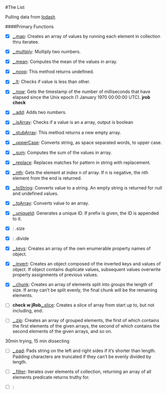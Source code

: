#The List

Pulling data from [lodash](https://lodash.com/)

####Primary Functions
- [X] [_.map](https://lodash.com/docs#map): Creates an array of values by running each element in collection thru iteratee.
- [X] [_.multiply](https://lodash.com/docs#multiply): Multiply two numbers.
- [X] [_.mean](https://lodash.com/docs#mean): Computes the mean of the values in array.
- [X] [_.noop](https://lodash.com/docs#noop): This method returns undefined.
- [X] [_.lt](https://lodash.com/docs#lt): Checks if value is less than other.
- [X] [_.now](https://lodash.com/docs#now): Gets the timestamp of the number of milliseconds that have elapsed since the Unix epoch (1 January 1970 00:00:00 UTC). **jrob check**
- [X] [_.add](https://lodash.com/docs#add): Adds two numbers.
- [X] [_.isArray](https://lodash.com/docs#isArray): Checks if a value is an a array, output is boolean
- [X] [_.stubArray](https://lodash.com/docs#stubArray): This method returns a new empty array.
- [X] [_.upperCase](https://lodash.com/docs#upperCase): Converts string, as space separated words, to upper case.
- [X] [_.sum](https://lodash.com/docs#sum): Computes the sum of the values in array.
- [X] [_.replace](https://lodash.com/docs#replace): Replaces matches for pattern in string with replacement.
- [X] [_.nth](https://lodash.com/docs#nth): Gets the element at index n of array. If n is negative, the nth element from the end is returned. 
- [X] [_.toString](https://lodash.com/docs#toString): Converts value to a string. An empty string is returned for null and undefined values.
- [X] [_.toArray](https://lodash.com/docs#toArray): Converts value to an array.
- [X] [_.uniqueId](https://lodash.com/docs#uniqueId): Generates a unique ID. If prefix is given, the ID is appended to it.
- [X] [](): .size
- [X] [](): .divide
- [X] [_.keys](https://lodash.com/docs#keys): Creates an array of the own enumerable property names of object.
- [X] [_.invert](https://lodash.com/docs#invert): Creates an object composed of the inverted keys and values of object. If object contains duplicate values, subsequent values overwrite property assignments of previous values.
- [X] [_.chunk](https://lodash.com/docs#chunk): Creates an array of elements split into groups the length of size. If array can’t be split evenly, the final chunk will be the remaining elements.
- [ ] **check w jRob**[_.slice](https://lodash.com/docs#slice): Creates a slice of array from start up to, but not including, end.
- [ ] [_.zip](https://lodash.com/docs#zip): Creates an array of grouped elements, the first of which contains the first elements of the given arrays, the second of which contains the second elements of the given arrays, and so on.


30min trying, 15 min dissecting
- [ ] [_.pad](https://lodash.com/docs#pad): Pads string on the left and right sides if it’s shorter than length. Padding characters are truncated if they can’t be evenly divided by length.
- [ ] [_.filter](https://lodash.com/docs#filter): Iterates over elements of collection, returning an array of all elements predicate returns truthy for.



- [ ] []():
